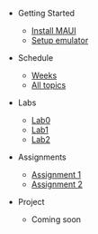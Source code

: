 * Getting Started
    - [Install MAUI](https://dotnet.microsoft.com/en-us/learn/maui/first-app-tutorial/install)
    - [Setup emulator](https://dotnet.microsoft.com/en-us/learn/maui/first-app-tutorial/device-setup)
* Schedule
    - [Weeks](schedule)
    - [All topics](notes/notes_main)

* Labs
    - [Lab0](labs/lab0.md)
    - [Lab1](labs/lab1.md)
    - [Lab2](labs/lab2.md)
    
* Assignments
    - [Assignment 1](assignments/Assignment1.md)
    - [Assignment 2](assignments/Assignment2.md)
* Project
    - Coming soon
